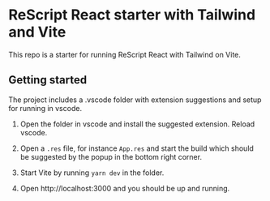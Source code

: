 # ReScript React starter with Tailwind and Vite

This repo is a starter for running ReScript React with Tailwind on Vite.

## Getting started

The project includes a .vscode folder with extension suggestions and setup for running in vscode.

1. Open the folder in vscode and install the suggested extension. Reload vscode.

2. Open a `.res` file, for instance `App.res` and start the build which should be suggested by the popup in the bottom right corner.

3. Start Vite by running `yarn dev` in the folder.

4. Open http://localhost:3000 and you should be up and running.

